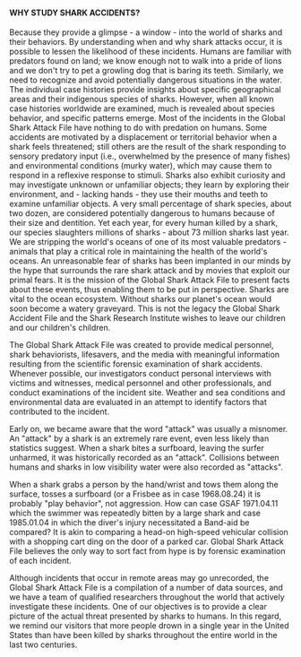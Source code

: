 


#### WHY STUDY SHARK ACCIDENTS?

Because they provide a glimpse - a window - into the world of sharks and their behaviors. By understanding when and why shark attacks occur, it is possible to lessen the likelihood of these incidents. Humans are familiar with predators found on land; we know enough not to walk into a pride of lions and we don't try to pet a growling dog that is baring its teeth. Similarly, we need to recognize and avoid potentially dangerous situations in the water. The individual case histories provide insights about specific geographical areas and their indigenous species of sharks. However, when all known case histories worldwide are examined, much is revealed about species behavior, and specific patterns emerge.
Most of the incidents in the Global Shark Attack File have nothing to do with predation on humans. Some accidents are motivated by a displacement or territorial behavior when a shark feels threatened; still others are the result of the shark responding to sensory predatory input (i.e., overwhelmed by the presence of many fishes) and environmental conditions (murky water), which may cause them to respond in a reflexive response to stimuli. Sharks also exhibit curiosity and may investigate unknown or unfamiliar objects; they learn by exploring their environment, and - lacking hands - they use their mouths and teeth to examine unfamiliar objects.
A very small percentage of shark species, about two dozen, are considered potentially dangerous to humans because of their size and dentition. Yet each year, for every human killed by a shark, our species slaughters millions of sharks - about 73 million sharks last year. We are stripping the world's oceans of one of its most valuable predators - animals that play a critical role in maintaining the health of the world's oceans. An unreasonable fear of sharks has been implanted in our minds by the hype that surrounds the rare shark attack and by movies that exploit our primal fears. It is the mission of the Global Shark Attack File to present facts about these events, thus enabling them to be put in perspective. Sharks are vital to the ocean ecosystem. Without sharks our planet's ocean would soon become a watery graveyard. This is not the legacy the Global Shark Accident File and the Shark Research Institute wishes to leave our children and our children's children.

The Global Shark Attack File was created to provide medical personnel, shark behaviorists, lifesavers, and the media with meaningful information resulting from the scientific forensic examination of shark accidents. Whenever possible, our investigators conduct personal interviews with victims and witnesses, medical personnel and other professionals, and conduct examinations of the incident site. Weather and sea conditions and environmental data are evaluated in an attempt to identify factors that contributed to the incident.

Early on, we became aware that the word "attack" was usually a misnomer. An "attack" by a shark is an extremely rare event, even less likely than statistics suggest. When a shark bites a surfboard, leaving the surfer unharmed, it was historically recorded as an "attack". Collisions between humans and sharks in low visibility water were also recorded as "attacks".

When a shark grabs a person by the hand/wrist and tows them along the surface, tosses a surfboard (or a Frisbee as in case 1968.08.24) it is probably "play behavior", not aggression. How can case GSAF 1971.04.11 which the swimmer was repeatedly bitten by a large shark and case 1985.01.04 in which the diver's injury necessitated a Band-aid be compared? It is akin to comparing a head-on high-speed vehicular collision with a shopping cart ding on the door of a parked car. Global Shark Attack File believes the only way to sort fact from hype is by forensic examination of each incident.

Although incidents that occur in remote areas may go unrecorded, the Global Shark Attack File is a compilation of a number of data sources, and we have a team of qualified researchers throughout the world that actively investigate these incidents. One of our objectives is to provide a clear picture of the actual threat presented by sharks to humans. In this regard, we remind our visitors that more people drown in a single year in the United States than have been killed by sharks throughout the entire world in the last two centuries.






